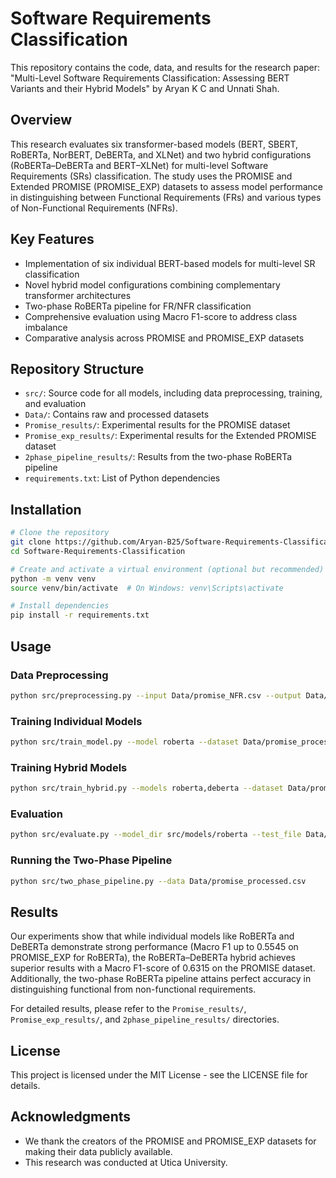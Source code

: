 # Software Requirements Classification

This repository contains the code, data, and results for the research paper: "Multi-Level Software Requirements Classification: Assessing BERT Variants and their Hybrid Models" by Aryan K C and Unnati Shah.

## Overview

This research evaluates six transformer-based models (BERT, SBERT, RoBERTa, NorBERT, DeBERTa, and XLNet) and two hybrid configurations (RoBERTa–DeBERTa and BERT–XLNet) for multi-level Software Requirements (SRs) classification. The study uses the PROMISE and Extended PROMISE (PROMISE_EXP) datasets to assess model performance in distinguishing between Functional Requirements (FRs) and various types of Non-Functional Requirements (NFRs).

## Key Features

- Implementation of six individual BERT-based models for multi-level SR classification
- Novel hybrid model configurations combining complementary transformer architectures
- Two-phase RoBERTa pipeline for FR/NFR classification
- Comprehensive evaluation using Macro F1-score to address class imbalance
- Comparative analysis across PROMISE and PROMISE_EXP datasets

## Repository Structure

- `src/`: Source code for all models, including data preprocessing, training, and evaluation
- `Data/`: Contains raw and processed datasets
- `Promise_results/`: Experimental results for the PROMISE dataset
- `Promise_exp_results/`: Experimental results for the Extended PROMISE dataset
- `2phase_pipeline_results/`: Results from the two-phase RoBERTa pipeline
- `requirements.txt`: List of Python dependencies

## Installation

```bash
# Clone the repository
git clone https://github.com/Aryan-B25/Software-Requirements-Classification.git
cd Software-Requirements-Classification

# Create and activate a virtual environment (optional but recommended)
python -m venv venv
source venv/bin/activate  # On Windows: venv\Scripts\activate

# Install dependencies
pip install -r requirements.txt
```

## Usage

### Data Preprocessing

```bash
python src/preprocessing.py --input Data/promise_NFR.csv --output Data/promise_processed.csv
```

### Training Individual Models

```bash
python src/train_model.py --model roberta --dataset Data/promise_processed.csv
```

### Training Hybrid Models

```bash
python src/train_hybrid.py --models roberta,deberta --dataset Data/promise_processed.csv
```

### Evaluation

```bash
python src/evaluate.py --model_dir src/models/roberta --test_file Data/promise_processed.csv
```

### Running the Two-Phase Pipeline

```bash
python src/two_phase_pipeline.py --data Data/promise_processed.csv
```

## Results

Our experiments show that while individual models like RoBERTa and DeBERTa demonstrate strong performance (Macro F1 up to 0.5545 on PROMISE_EXP for RoBERTa), the RoBERTa–DeBERTa hybrid achieves superior results with a Macro F1-score of 0.6315 on the PROMISE dataset. Additionally, the two-phase RoBERTa pipeline attains perfect accuracy in distinguishing functional from non-functional requirements.

For detailed results, please refer to the `Promise_results/`, `Promise_exp_results/`, and `2phase_pipeline_results/` directories.



## License

This project is licensed under the MIT License - see the LICENSE file for details.

## Acknowledgments

- We thank the creators of the PROMISE and PROMISE_EXP datasets for making their data publicly available.
- This research was conducted at Utica University.
